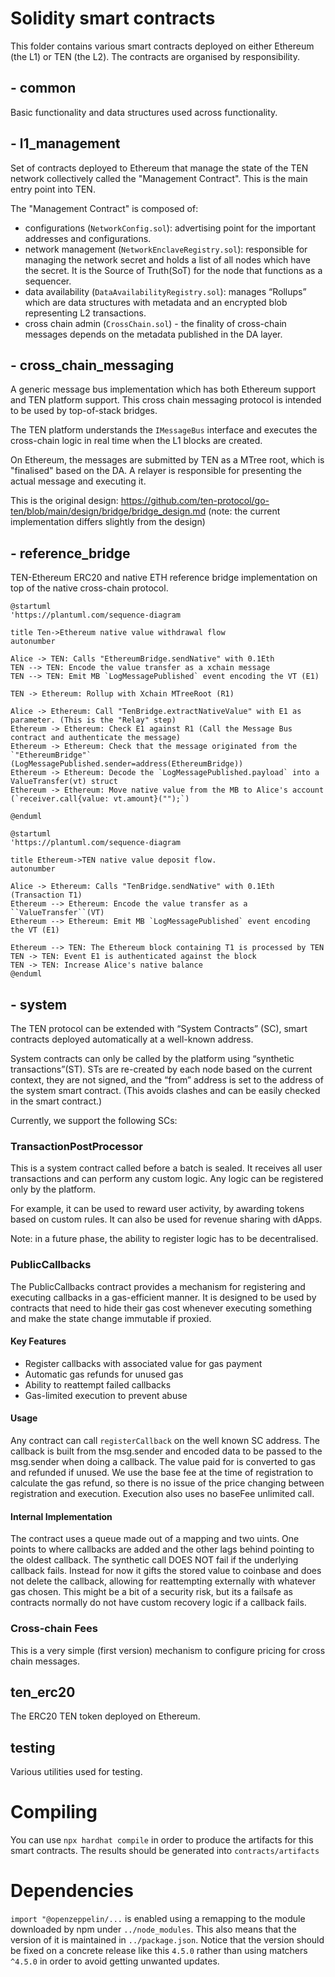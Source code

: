 # Solidity smart contracts

This folder contains various smart contracts deployed on either Ethereum (the L1) or TEN (the L2).
The contracts are organised by responsibility.

## - common

Basic functionality and data structures used across functionality.

## - l1_management 

Set of contracts deployed to Ethereum that manage the state of the TEN network collectively called the "Management Contract".
This is the main entry point into TEN.

The "Management Contract" is composed of: 
- configurations (`NetworkConfig.sol`): advertising point for the important addresses and configurations. 
- network management (`NetworkEnclaveRegistry.sol`): responsible for managing the network secret and holds a list of all nodes which have the secret. It is the Source of Truth(SoT)  for the node that functions as a sequencer.
- data availability (`DataAvailabilityRegistry.sol`): manages “Rollups” which are data structures with metadata and an encrypted blob representing L2 transactions.
- cross chain admin (`CrossChain.sol`) - the finality of cross-chain messages depends on the metadata published in the DA layer.  

## - cross_chain_messaging 

A generic message bus implementation which has both Ethereum support and TEN platform support.
This cross chain messaging protocol is intended to be used by top-of-stack bridges.

The TEN platform understands the `IMessageBus` interface and executes the cross-chain logic in real time when the L1 blocks are created.

On Ethereum, the messages are submitted by TEN as a MTree root, which is "finalised" based on the DA. A relayer is responsible for presenting the actual message and executing it.    

This is the original design: https://github.com/ten-protocol/go-ten/blob/main/design/bridge/bridge_design.md
(note: the current implementation differs slightly from the design)

## - reference_bridge

TEN-Ethereum ERC20 and native ETH reference bridge implementation on top of the native cross-chain protocol. 

```plantuml
@startuml
'https://plantuml.com/sequence-diagram

title Ten->Ethereum native value withdrawal flow
autonumber

Alice -> TEN: Calls "EthereumBridge.sendNative" with 0.1Eth
TEN --> TEN: Encode the value transfer as a xchain message
TEN --> TEN: Emit MB `LogMessagePublished` event encoding the VT (E1)

TEN -> Ethereum: Rollup with Xchain MTreeRoot (R1)

Alice -> Ethereum: Call "TenBridge.extractNativeValue" with E1 as parameter. (This is the "Relay" step)
Ethereum -> Ethereum: Check E1 against R1 (Call the Message Bus contract and authenticate the message)
Ethereum -> Ethereum: Check that the message originated from the `"EthereumBridge"` (LogMessagePublished.sender=address(EthereumBridge))
Ethereum -> Ethereum: Decode the `LogMessagePublished.payload` into a ValueTransfer(vt) struct
Ethereum -> Ethereum: Move native value from the MB to Alice's account (`receiver.call{value: vt.amount}("");`)

@enduml
```

```plantuml
@startuml
'https://plantuml.com/sequence-diagram

title Ethereum->TEN native value deposit flow.
autonumber

Alice -> Ethereum: Calls "TenBridge.sendNative" with 0.1Eth (Transaction T1)
Ethereum --> Ethereum: Encode the value transfer as a ``ValueTransfer``(VT)
Ethereum --> Ethereum: Emit MB `LogMessagePublished` event encoding the VT (E1) 

Ethereum --> TEN: The Ethereum block containing T1 is processed by TEN
TEN -> TEN: Event E1 is authenticated against the block
TEN -> TEN: Increase Alice's native balance 
@enduml
```


## - system 

The TEN protocol can be extended with “System Contracts” (SC), smart contracts deployed automatically at a well-known address.

System contracts can only be called by the platform using “synthetic transactions”(ST). 
STs are re-created by each node based on the current context, they are not signed, and the “from” address is set to the address of the system smart contract. (This avoids clashes and can be easily checked in the smart contract.)

Currently, we support the following SCs:

### TransactionPostProcessor

This is a system contract called before a batch is sealed. It receives all user transactions and can perform any custom logic. 
Any logic can be registered only by the platform.

For example, it can be used to reward user activity, by awarding tokens based on custom rules. It can also be used for revenue sharing with dApps.

Note: in a future phase, the ability to register logic has to be decentralised.

### PublicCallbacks

The PublicCallbacks contract provides a mechanism for registering and executing callbacks in a gas-efficient manner. It is designed to be used by contracts that need to hide their gas cost whenever executing something and make the state change immutable if proxied.

#### Key Features

- Register callbacks with associated value for gas payment
- Automatic gas refunds for unused gas
- Ability to reattempt failed callbacks
- Gas-limited execution to prevent abuse

#### Usage

Any contract can call `registerCallback` on the well known SC address. The callback is built from the msg.sender and encoded data to be passed to the msg.sender when doing a callback. The value paid for is converted to gas and refunded if unused. We use the base fee at the time of registration to calculate the gas refund, so there is no issue of the price changing between registration and execution. Execution also uses no baseFee unlimited call.

#### Internal Implementation

The contract uses a queue made out of a mapping and two uints. One points to where callbacks are added and the other lags behind pointing to the oldest callback.
The synthetic call DOES NOT fail if the underlying callback fails. Instead for now it gifts the stored value to coinbase and does not delete the callback, allowing for reattempting externally with whatever gas chosen. This might be a bit of a security risk, but its a failsafe as contracts normally do not have custom recovery logic if a callback fails.


### Cross-chain Fees

This is a very simple (first version) mechanism to configure pricing for cross chain messages.


## ten_erc20 

The ERC20 TEN token deployed on Ethereum.

## testing 

Various utilities used for testing.

# Compiling

You can use `npx hardhat compile` in order to produce the artifacts for this smart contracts. The results should be generated into
`contracts/artifacts`

# Dependencies

`import "@openzeppelin/...` is enabled using a remapping to the module downloaded by npm under `../node_modules`. This also means that the version of it is maintained in `../package.json`. Notice that the version should be fixed on a concrete release like this `4.5.0` rather than using matchers `^4.5.0` in order to avoid getting unwanted updates.


